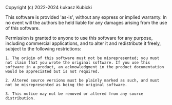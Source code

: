 Copyright (c) 2022-2024 Łukasz Kubicki

This software is provided 'as-is', without any express or implied warranty. In no event will the authors be held liable for any damages arising from the use of this software.

Permission is granted to anyone to use this software for any purpose, including commercial applications, and to alter it and redistribute it freely, subject to the following restrictions:

    1. The origin of this software must not be misrepresented; you must not claim that you wrote the original software. If you use this software in a product, an acknowledgment in the product documentation would be appreciated but is not required.

    2. Altered source versions must be plainly marked as such, and must not be misrepresented as being the original software.

    3. This notice may not be removed or altered from any source distribution.
